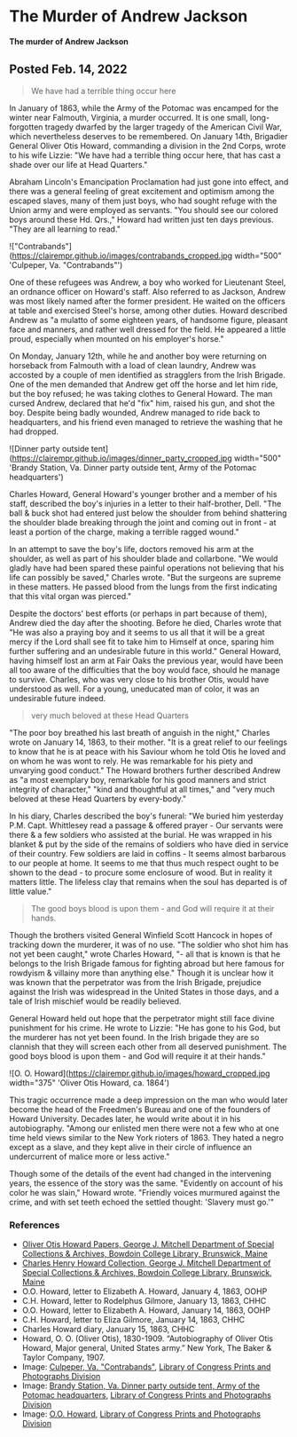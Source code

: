 # The Murder of Andrew Jackson

#### The murder of Andrew Jackson  

## Posted Feb. 14, 2022

> We have had a terrible thing occur here

In January of 1863, while the Army of the Potomac was encamped for the winter near Falmouth, Virginia, a murder occurred. It is one small, long-forgotten tragedy dwarfed by the larger tragedy of the American Civil War, which nevertheless deserves to be remembered. On January 14th, Brigadier General Oliver Otis Howard, commanding a division in the 2nd Corps, wrote to his wife Lizzie: "We have had a terrible thing occur here, that has cast a shade over our life at Head Quarters."

Abraham Lincoln's Emancipation Proclamation had just gone into effect, and there was a general feeling of great excitement and optimism among the escaped slaves, many of them just boys, who had sought refuge with the Union army and were employed as servants. "You should see our colored boys around these Hd. Qrs.," Howard had written just ten days previous. "They are all learning to read."

!["Contrabands"](https://clairempr.github.io/images/contrabands_cropped.jpg width="500" 'Culpeper, Va. "Contrabands"')

One of these refugees was Andrew, a boy who worked for Lieutenant Steel, an ordnance officer on Howard's staff. Also referred to as Jackson, Andrew was most likely named after the former president. He waited on the officers at table and exercised Steel's horse, among other duties. Howard described Andrew as "a mulatto of some eighteen years, of handsome figure, pleasant face and manners, and rather well dressed for the field. He appeared a little proud, especially when mounted on his employer's horse."

On Monday, January 12th, while he and another boy were returning on horseback from Falmouth with a load of clean laundry, Andrew was accosted by a couple of men identified as stragglers from the Irish Brigade. One of the men demanded that Andrew get off the horse and let him ride, but the boy refused; he was taking clothes to General Howard. The man cursed Andrew, declared that he'd "fix" him, raised his gun, and shot the boy. Despite being badly wounded, Andrew managed to ride back to headquarters, and his friend even managed to retrieve the washing that he had dropped.

![Dinner party outside tent](https://clairempr.github.io/images/dinner_party_cropped.jpg width="500" 'Brandy Station, Va. Dinner party outside tent, Army of the Potomac headquarters')

Charles Howard, General Howard's younger brother and a member of his staff, described the boy's injuries in a letter to their half-brother, Dell. "The ball & buck shot had entered just below the shoulder from behind shattering the shoulder blade breaking through the joint and coming out in front - at least a portion of the charge, making a terrible ragged wound."

In an attempt to save the boy's life, doctors removed his arm at the shoulder, as well as part of his shoulder blade and collarbone. "We would gladly have had been spared these painful operations not believing that his life can possibly be saved," Charles wrote. "But the surgeons are supreme in these matters. He passed blood from the lungs from the first indicating that this vital organ was pierced."

Despite the doctors' best efforts (or perhaps in part because of them), Andrew died the day after the shooting. Before he died, Charles wrote that "He was also a praying boy and it seems to us all that it will be a great mercy if the Lord shall see fit to take him to Himself at once, sparing him further suffering and an undesirable future in this world." General Howard, having himself lost an arm at Fair Oaks the previous year, would have been all too aware of the difficulties that the boy would face, should he manage to survive. Charles, who was very close to his brother Otis, would have understood as well. For a young, uneducated man of color, it was an undesirable future indeed.

> very much beloved at these Head Quarters

"The poor boy breathed his last breath of anguish in the night," Charles wrote on January 14, 1863, to their mother. "It is a great relief to our feelings to know that he is at peace with his Saviour whom he told Otis he loved and on whom he was wont to rely. He was remarkable for his piety and unvarying good conduct." The Howard brothers further described Andrew as "a most exemplary boy, remarkable for his good manners and strict integrity of character," "kind and thoughtful at all times," and "very much beloved at these Head Quarters by every-body."

In his diary, Charles described the boy's funeral: "We buried him yesterday P.M. Capt. Whittlesey read a passage & offered prayer - Our servants were there & a few soldiers who assisted at the burial. He was wrapped in his blanket & put by the side of the remains of soldiers who have died in service of their country. Few soldiers are laid in coffins - It seems almost barbarous to our people at home. It seems to me that thus much respect ought to be shown to the dead - to procure some enclosure of wood. But in reality it matters little. The lifeless clay that remains when the soul has departed is of little value."

> The good boys blood is upon them - and God will require it at their hands.

Though the brothers visited General Winfield Scott Hancock in hopes of tracking down the murderer, it was of no use. "The soldier who shot him has not yet been caught," wrote Charles Howard, "- all that is known is that he belongs to the Irish Brigade famous for fighting abroad but here famous for rowdyism & villainy more than anything else." Though it is unclear how it was known that the perpetrator was from the Irish Brigade, prejudice against the Irish was widespread in the United States in those days, and a tale of Irish mischief would be readily believed.

General Howard held out hope that the perpetrator might still face divine punishment for his crime. He wrote to Lizzie: "He has gone to his God, but the murderer has not yet been found. In the Irish brigade they are so clannish that they will screen each other from all deserved punishment. The good boys blood is upon them - and God will require it at their hands."

![O. O. Howard](https://clairempr.github.io/images/howard_cropped.jpg width="375" 'Oliver Otis Howard, ca. 1864')

This tragic occurrence made a deep impression on the man who would later become the head of the Freedmen's Bureau and one of the founders of Howard University. Decades later, he would write about it in his autobiography. "Among our enlisted men there were not a few who at one time held views similar to the New York rioters of 1863. They hated a negro except as a slave, and they kept alive in their circle of influence an undercurrent of malice more or less active."

Though some of the details of the event had changed in the intervening years, the essence of the story was the same. "Evidently on account of his color he was slain," Howard wrote. "Friendly voices murmured against the crime, and with set teeth echoed the settled thought: 'Slavery must go.'"

### References
- <a href="https://library.bowdoin.edu/arch/mss/oohg.shtml">Oliver Otis Howard Papers, George J. Mitchell Department of Special Collections & Archives, Bowdoin College Library, Brunswick, Maine</a>
- <a href="https://library.bowdoin.edu/arch/mss/chhg.shtml">Charles Henry Howard Collection, George J. Mitchell Department of Special Collections & Archives, Bowdoin College Library, Brunswick, Maine</a>
- O.O. Howard, letter to Elizabeth A. Howard, January 4, 1863, OOHP
- C.H. Howard, letter to Rodelphus Gilmore, January 13, 1863, CHHC
- O.O. Howard, letter to Elizabeth A. Howard, January 14, 1863, OOHP
- C.H. Howard, letter to Eliza Gilmore, January 14, 1863, CHHC
- Charles Howard diary, January 15, 1863, CHHC
- Howard, O. O. (Oliver Otis), 1830-1909. “Autobiography of Oliver Otis Howard, Major general, United States army.” New York, The Baker & Taylor Company, 1907.
- Image: <a href="https://www.loc.gov/pictures/collection/cwp/item/2018666349/">Culpeper, Va. "Contrabands"</a>, <a href="https://www.loc.gov/pictures/">Library of Congress Prints and Photographs Division</a>
- Image: <a href="https://www.loc.gov/pictures/collection/cwp/item/2018666564/">Brandy Station, Va. Dinner party outside tent, Army of the Potomac headquarters</a>, <a href="https://www.loc.gov/pictures/">Library of Congress Prints and Photographs Division</a>
- Image: <a href="https://www.loc.gov/pictures/collection/cwp/item/2018669843/">O.O. Howard</a>, <a href="https://www.loc.gov/pictures/">Library of Congress Prints and Photographs Division</a>
